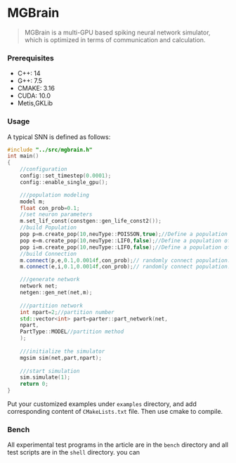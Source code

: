 # MGBrain

> MGBrain is a multi-GPU based spiking neural network simulator, which is optimized in terms of communication and calculation.

### Prerequisites
* C++: 14
* G++: 7.5
* CMAKE: 3.16
* CUDA: 10.0
* Metis,GKLib

### Usage
A typical SNN is defined as follows:
```c++
#include "../src/mgbrain.h"
int main()
{
    //configuration
    config::set_timestep(0.0001);
    config::enable_single_gpu();

    ///population modeling
    model m;
    float con_prob=0.1;
    //set neuron parameters
    m.set_lif_const(constgen::gen_life_const2());
    //build Population
    pop p=m.create_pop(10,neuType::POISSON,true);//Define a population of 10 POISSON neurons.
    pop e=m.create_pop(10,neuType::LIF0,false);//Define a population of 10 LIF neurons.
    pop i=m.create_pop(10,neuType::LIF0,false);//Define a population of 10 LIF neurons.
    //build Connection
    m.connect(p,e,0.1,0.0014f,con_prob);// randomly connect population. p->e with prob. 10%. weight:0.1 delay:0.0014
    m.connect(e,i,0.1,0.0014f,con_prob);// randomly connect population. e->i with prob. 10%. weight:0.1 delay:0.0014

    ///generate network
    network net;
    netgen::gen_net(net,m);
    
    ///partition network
    int npart=2;//partition number
    std::vector<int> part=parter::part_network(net,
    npart,
    PartType::MODEL//partition method
    );
    
    ///initialize the simulator
    mgsim sim(net,part,npart);
    
    ///start simulation
    sim.simulate(1);
    return 0;
}
```
Put your customized examples under `examples` directory, and add corresponding content of `CMakeLists.txt` file. Then use cmake to compile.

### Bench
All experimental test programs in the article are in the `bench` directory and all test scripts are in the `shell` directory. you can 

